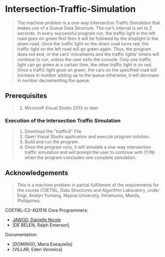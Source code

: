# Intersection-Traffic-Simulation
>The machine problem is a one-way Intersection Traffic Simulation that makes use of a Queue Data Structure. The car’s interval is set to 2 seconds. In every successful program run, the traffic light in the left road goes on green first then it will be followed by the stoplight in the down road. Once the traffic light on the down road turns red, the traffic light on the left road will go green again. Thus, the program does not end, or the cars’ movements and the traffic lights’ timers will continue to run, unless the user exits the console. Only one traffic light can go green at a certain time, the other traffic light is on red. Once a traffic light goes on green, the cars on the specified road will increase in number adding up to the queue otherwise, it will decrease in number decrementing the queue. 
## Prerequisites
>1. Microsoft Visual Studio 2013 or later
### Execution of the Intersection Traffic Simulation
>1. Download the "traffic4" File
>2. Open Visual Studio application and execute program solution.
>3. Build and run the program.
>4. Once the program runs, it will simulate a one-way intersection traffic simulation and will prompt the user to continue with (Y/N) when the program concludes one complete simulation.
## Acknowledgements
>This is a machine problem in partial fulfillment of the requirements for the course COE116L, Data Structures and Algorithm Laboratory, under Engr. Analyn Yumang, Mapúa University, Intramuros, Manila, Philippines.

COE116L-C2-4Q1516 
Core Programmers: 
* [JAWOD, Danielle Nicole](https://github.com/dnojawod)
* [DE BELEN, Ralph Emerson]

Documentation:
* [DOMINGO, Maria Exequiella]
* [VILLAR, Eden Veronica]
